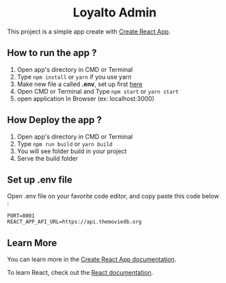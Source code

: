 <h1 align="center"> Loyalto Admin </h1>

This project is a simple app create with [Create React App](https://github.com/facebook/create-react-app).

## How to run the app ?

1. Open app's directory in CMD or Terminal
2. Type `npm install` or `yarn` if you use yarn
3. Make new file a called **.env**, set up first [here](#set-up-env-file)
4. Open CMD or Terminal and Type `npm start` or `yarn start`
5. open application In Browser (ex: localhost:3000)

## How Deploy the app ?

1. Open app's directory in CMD or Terminal
2. Type `npm run build` or `yarn build`
3. You will see folder build in your project
4. Serve the build folder

## Set up .env file

Open .env file on your favorite code editor, and copy paste this code below :

```
PORT=8001
REACT_APP_API_URL=https://api.themoviedb.org
```

## Learn More

You can learn more in the [Create React App documentation](https://facebook.github.io/create-react-app/docs/getting-started).

To learn React, check out the [React documentation](https://reactjs.org/).

